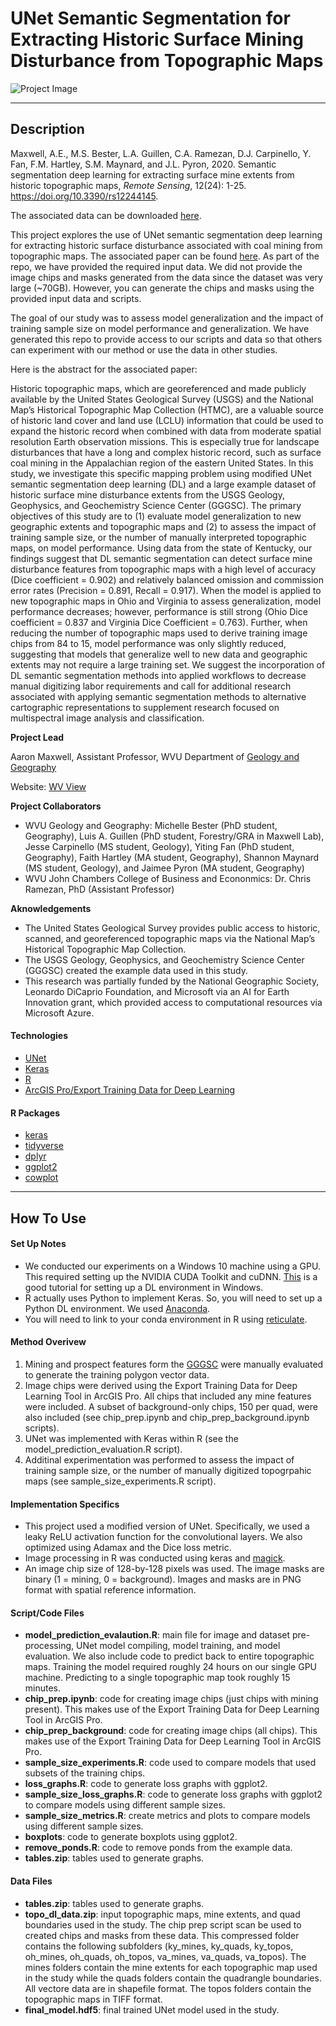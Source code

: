 # UNet Semantic Segmentation for Extracting Historic Surface Mining Disturbance from Topographic Maps

![Project Image](Figure_3-01.png)



---

## Description

Maxwell, A.E., M.S. Bester, L.A. Guillen, C.A. Ramezan, D.J. Carpinello, Y. Fan, F.M. Hartley, S.M. Maynard, and J.L. Pyron, 2020. Semantic segmentation deep learning for extracting surface mine extents from historic topographic maps, *Remote Sensing*, 12(24): 1-25. https://doi.org/10.3390/rs12244145. 

The associated data can be downloaded [here](http://www.wvview.org/research.html).

This project explores the use of UNet semantic segmentation deep learning for extracting historic surface disturbance associated with coal mining from topographic maps. The associated paper can be found [here](https://www.mdpi.com/2072-4292/12/24/4145). As part of the repo, we have provided the required input data. We did not provide the image chips and masks generated from the data since the dataset was very large (~70GB). However, you can generate the chips and masks using the provided input data and scripts.  

The goal of our study was to assess model generalization and the impact of training sample size on model performance and generalization. We have generated this repo to provide access to our scripts and data so that others can experiment with our method or use the data in other studies.

Here is the abstract for the associated paper:

Historic topographic maps, which are georeferenced and made publicly available by the United States Geological Survey (USGS) and the National Map’s Historical Topographic Map Collection (HTMC), are a valuable source of historic land cover and land use (LCLU) information that could be used to expand the historic record when combined with data from moderate spatial resolution Earth observation missions. This is especially true for landscape disturbances that have a long and complex historic record, such as surface coal mining in the Appalachian region of the eastern United States. In this study, we investigate this specific mapping problem using modified UNet semantic segmentation deep learning (DL) and a large example dataset of historic surface mine disturbance extents from the USGS Geology, Geophysics, and Geochemistry Science Center (GGGSC). The primary objectives of this study are to (1) evaluate model generalization to new geographic extents and topographic maps and (2) to assess the impact of training sample size, or the number of manually interpreted topographic maps, on model performance. Using data from the state of Kentucky, our findings suggest that DL semantic segmentation can detect surface mine disturbance features from topographic maps with a high level of accuracy (Dice coefficient = 0.902) and relatively balanced omission and commission error rates (Precision = 0.891, Recall = 0.917). When the model is applied to new topographic maps in Ohio and Virginia to assess generalization, model performance decreases; however, performance is still strong (Ohio Dice coefficient = 0.837 and Virginia Dice Coefficient = 0.763). Further, when reducing the number of topographic maps used to derive training image chips from 84 to 15, model performance was only slightly reduced, suggesting that models that generalize well to new data and geographic extents may not require a large training set. We suggest the incorporation of DL semantic segmentation methods into applied workflows to decrease manual digitizing labor requirements and call for additional research associated with applying semantic segmentation methods to alternative cartographic representations to supplement research focused on multispectral image analysis and classification.  

**Project Lead**

Aaron Maxwell, Assistant Professor, WVU Department of [Geology and Geography](https://www.geo.wvu.edu/)

Website: [WV View](http://www.wvview.org/)

**Project Collaborators** 
- WVU Geology and Geography: Michelle Bester (PhD student, Geography), Luis A. Guillen (PhD student, Forestry/GRA in Maxwell Lab), Jesse Carpinello (MS student, Geology), Yiting Fan (PhD student, Geography), Faith Hartley (MA student, Geography), Shannon Maynard (MS student, Geology), and Jaimee Pyron (MA student, Geography)
- WVU John Chambers College of Business and Econonmics: Dr. Chris Ramezan, PhD (Assistant Professor)

**Aknowledgements**
- The United States Geological Survey provides public access to historic, scanned, and georeferenced topographic maps via the National Map’s Historical Topographic Map Collection. 
- The USGS Geology, Geophysics, and Geochemistry Science Center (GGGSC) created the example data used in this study.
- This research was partially funded by the National Geographic Society, Leonardo DiCaprio Foundation, and Microsoft via an AI for Earth Innovation grant, which provided access to computational resources via Microsoft Azure.

#### Technologies

- [UNet](https://keras.rstudio.com/articles/examples/unet.html)
- [Keras](https://keras.rstudio.com/index.html)
- [R](https://cran.r-project.org/)
- [ArcGIS Pro/Export Training Data for Deep Learning](https://pro.arcgis.com/en/pro-app/tool-reference/image-analyst/export-training-data-for-deep-learning.htm)

#### R Packages

- [keras](https://cran.r-project.org/web/packages/keras/index.html)
- [tidyverse](https://cran.r-project.org/web/packages/tidyverse/index.html)
- [dplyr](https://cran.r-project.org/web/packages/dplyr/index.html)
- [ggplot2](https://cran.r-project.org/web/packages/ggplot2/index.html)
- [cowplot](https://cran.r-project.org/web/packages/cowplot/index.html)

---

## How To Use

#### Set Up Notes

- We conducted our experiments on a Windows 10 machine using a GPU. This required setting up the NVIDIA CUDA Toolkit and cuDNN. [This](https://towardsdatascience.com/python-environment-setup-for-deep-learning-on-windows-10-c373786e36d1) is a good tutorial for setting up a DL environment in Windows.
- R actually uses Python to implement Keras. So, you will need to set up a Python DL environment. We used [Anaconda](https://www.anaconda.com/).
- You will need to link to your conda environment in R using [reticulate](https://cran.r-project.org/web/packages/reticulate/index.html).

#### Method Overivew

1. Mining and prospect features form the [GGGSC](https://www.sciencebase.gov/catalog/item/5a1492c3e4b09fc93dcfd574) were manually evaluated to generate the training polygon vector data.
2. Image chips were derived using the Export Training Data for Deep Learning Tool in ArcGIS Pro. All chips that included any mine features were included. A subset of background-only chips, 150 per quad, were also included (see chip_prep.ipynb and chip_prep_background.ipynb scripts).
3. UNet was implemented with Keras within R (see the model_prediction_evaluation.R script).
4. Additinal experimentation was performed to assess the impact of training sample size, or the number of manually digitized topogrpahic maps (see sample_size_experiments.R script).

#### Implementation Specifics

- This project used a modified version of UNet. Specifically, we used a leaky ReLU activation function for the convolutional layers. We also optimized using Adamax and the Dice loss metric. 
- Image processing in R was conducted using keras and [magick](https://cran.r-project.org/web/packages/magick/index.html).
- An image chip size of 128-by-128 pixels was used. The image masks are binary (1 = mining, 0 = background). Images and masks are in PNG format with spatial reference information.

#### Script/Code Files

- **model_prediction_evalaution.R**: main file for image and dataset pre-processing, UNet model compiling, model training, and model evaluation. We also include code to predict back to entire topographic maps. Training the model required roughly 24 hours on our single GPU machine. Predicting to a single topographic map took roughly 15 minutes. 
- **chip_prep.ipynb**: code for creating image chips (just chips with mining present). This makes use of the Export Training Data for Deep Learning Tool in ArcGIS Pro. 
- **chip_prep_background**: code for creating image chips (all chips). This makes use of the Export Training Data for Deep Learning Tool in ArcGIS Pro. 
- **sample_size_experiments.R**: code used to compare models that used subsets of the training chips.
- **loss_graphs.R**: code to generate loss graphs with ggplot2.
- **sample_size_loss_graphs.R**: code to generate loss graphs with ggplot2 to compare models using different sample sizes. 
- **sample_size_metrics.R**: create metrics and plots to compare models using different sample sizes. 
- **boxplots**: code to generate boxplots using ggplot2.
- **remove_ponds.R**: code to remove ponds from the example data. 
- **tables.zip**: tables used to generate graphs. 

#### Data Files
- **tables.zip**: tables used to generate graphs. 
- **topo_dl_data.zip**: input topographic maps, mine extents, and quad boundaries used in the study. The chip prep script scan be used to created chips and masks from these data. This compressed folder contains the following subfolders (ky_mines, ky_quads, ky_topos, oh_mines, oh_quads, oh_topos, va_mines, va_quads, va_topos). The mines folders contain the mine extents for each topographic map used in the study while the quads folders contain the quadrangle boundaries. All vectore data are in shapefile format. The topos folders contain the topographic maps in TIFF format.
- **final_model.hdf5**: final trained UNet model used in the study. 
